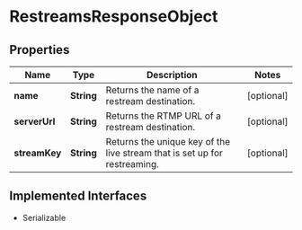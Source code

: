 

# RestreamsResponseObject

## Properties

Name | Type | Description | Notes
------------ | ------------- | ------------- | -------------
**name** | **String** | Returns the name of a restream destination. |  [optional]
**serverUrl** | **String** | Returns the RTMP URL of a restream destination. |  [optional]
**streamKey** | **String** | Returns the unique key of the live stream that is set up for restreaming. |  [optional]


## Implemented Interfaces

* Serializable


